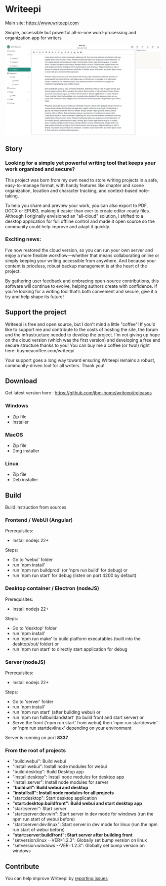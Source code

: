 # Writeepi
Main site: https://www.writeepi.com

Simple, accessible but powerful all-in-one word-processing and organization app for writers

![screenshot](assets/capture.png)
## Story
### Looking for a simple yet powerful writing tool that keeps your work organized and secure?
This project was born from my own need to store writing projects in a safe, easy-to-manage format, with handy features like chapter and scene organization, location and character tracking, and context-based note-taking.

To help you share and preview your work, you can also export to PDF, DOCX or EPUB3, making it easier than ever to create editor-ready files. Although I originally envisioned an "all-cloud" solution, I shifted to a desktop application for full offline control and made it open source so the community could help improve and adapt it quickly.

### Exciting news:
I’ve now restored the cloud version, so you can run your own server and enjoy a more flexible workflow—whether that means collaborating online or simply keeping your writing accessible from anywhere. And because your content is priceless, robust backup management is at the heart of the project.

By gathering user feedback and embracing open-source contributions, this software will continue to evolve, helping authors create with confidence. If you’re looking for a writing tool that’s both convenient and secure, give it a try and help shape its future!
## Support the project
Writeepi is free and open source, but I don't mind a little "coffee"! If you'd like to support me and contribute to the costs of hosting the site, the forum and the infrastructure needed to develop the project. I'm not giving up hope on the cloud version (which was the first version) and developing a free and secure structure thanks to you!
You can buy me a coffee (or two!) right here: buymeacoffee.com/writeepi

Your support goes a long way toward ensuring Writeepi remains a robust, community-driven tool for all writers. Thank you!
## Download
Get latest version here : https://github.com/jbm-home/writeepi/releases
### Windows
- Zip file
- Installer
### MacOS
- Zip file
- Dmg installer
### Linux
- Zip file
- Deb installer
## Build
Build instruction from sources
### Frontend / WebUI (Angular)
Prerequisites:
- Install nodejs 22+

Steps:
- Go to 'webui' folder
- run 'npm install'
- run 'npm run buildprod' (or 'npm run build' for debug)
or
- run 'npm run start' for debug (listen on port 4200 by default)
### Desktop container / Electron (nodeJS)
Prerequisites:
- Install nodejs 22+

Steps:
- Go to 'desktop' folder
- run 'npm install'
- run 'npm run make' to build platform executables (built into the desktop/out/ folder)
or
- run 'npm run start' to directly start application for debug
### Server (nodeJS)
Prerequisites:
- Install nodejs 22+

Steps:
- Go to 'server' folder
- run 'npm install'
- run 'npm run start' (after building webui)
or
- run 'npm run fullbuildandstart' (to build front and start server)
or
- Serve the front ('npm run start' from webui) then 'npm run startdevwin' or 'npm run startdevlinux' depending on your environment

Server is running on port **8337**
### From the root of projects
- "build:webui": Build webui
- "install:webui": Install node modules for webui
- "build:desktop": Build Desktop app
- "install:desktop": Install node modules for desktop app
- "install:server": Install node modules for server
- **"build:all": Build webui and desktop**
- **"install:all": Install node modules for all projects**
- "start:desktop": Start desktop application
- **"start:desktop:buildfront": Build webui and start desktop app**
- "start:server": Start server
- "start:server:dev:win": Start server in dev mode for windows (run the npm run start of webui before)
- "start:server:dev:linux": Start server in dev mode for linux (run the npm run start of webui before)
- **"start:server:buildfront": Start server after building front**
- "setversion:linux --VER=1.2.3": Globally set bump version on linux
- "setversion:windows --VER=1.2.3": Globally set bump version on windows
## Contribute
You can help improve Writeepi by [reporting issues](https://github.com/jbm-home/writeepi/issues)